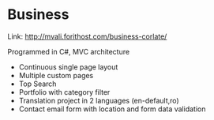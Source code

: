 # Business
Link: http://mvali.forithost.com/business-corlate/

Programmed in C#, MVC architecture
- Continuous single page layout
- Multiple custom pages
- Top Search
- Portfolio with category filter
- Translation project in 2 languages (en-default,ro)
- Contact email form with location and form data validation
